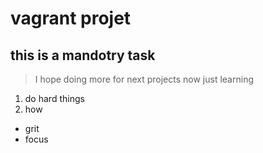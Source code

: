 # vagrant projet
## this is a mandotry task
> I hope doing more for next projects now just learning
1. do hard things
2. how
* grit
* focus
